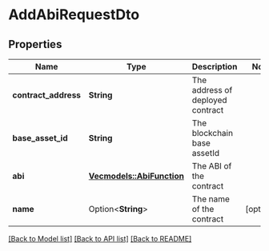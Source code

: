 # AddAbiRequestDto

## Properties

Name | Type | Description | Notes
------------ | ------------- | ------------- | -------------
**contract_address** | **String** | The address of deployed contract | 
**base_asset_id** | **String** | The blockchain base assetId | 
**abi** | [**Vec<models::AbiFunction>**](AbiFunction.md) | The ABI of the contract | 
**name** | Option<**String**> | The name of the contract | [optional]

[[Back to Model list]](../README.md#documentation-for-models) [[Back to API list]](../README.md#documentation-for-api-endpoints) [[Back to README]](../README.md)


